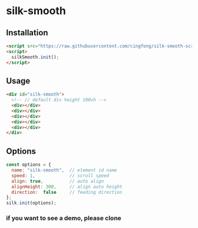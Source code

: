 # silk-smooth

## Installation

```html
<script src="https://raw.githubusercontent.com/cingfong/silk-smooth-scroller/master/silk-smooth.js"></script>
<script>
  silkSmooth.init();
</script>
```

## Usage

```html
<div id="silk-smooth">
  <!-- // default div height 100vh -->
  <div></div>
  <div></div>
  <div></div>
  <div></div>
  <div></div>
</div>
```

## Options

```javascript
const options = {
  name: "silk-smooth",  // element id name
  speed: 1,             // scroll speed
  align: true,          // auto align
  alignHeight: 300,     // align auto height
  direction:  false     // feeding direction
};
silk.init(options);
```

### if you want to see a demo, please clone
